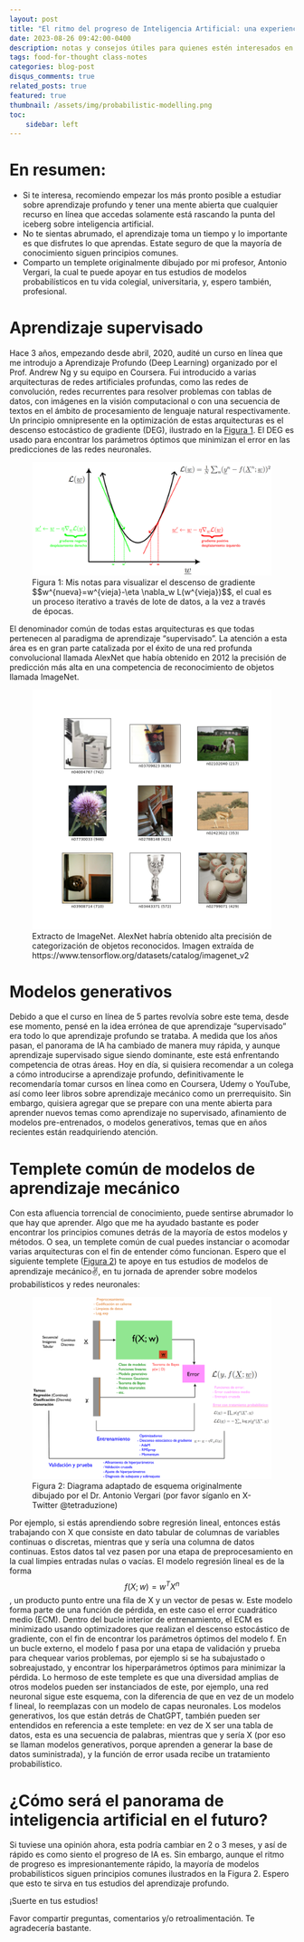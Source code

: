 ```yaml
---
layout: post
title: "El ritmo del progreso de Inteligencia Artificial: una experiencia personal" #a post with bibliography
date: 2023-08-26 09:42:00-0400
description: notas y consejos útiles para quienes estén interesados en estudiar sobre modelos de aprendizaje mecánico. #an example of a blog post with bibliography
tags: food-for-thought class-notes 
categories: blog-post
disqus_comments: true
related_posts: true
featured: true
thumbnail: /assets/img/probabilistic-modelling.png
toc:
    sidebar: left
---
```

# En resumen: 

- Si te interesa, recomiendo empezar los más pronto posible a estudiar sobre aprendizaje profundo y tener una mente abierta que cualquier recurso en línea que accedas solamente está rascando la punta del iceberg sobre inteligencia artificial. 
- No te sientas abrumado, el aprendizaje toma un tiempo y lo importante es que disfrutes lo que aprendas. Estate seguro de que la mayoría de conocimiento siguen principios comunes. 
- Comparto un templete originalmente dibujado por mi profesor, Antonio Vergari, la cual te puede apoyar en tus estudios de modelos probabilísticos en tu vida colegial, universitaria, y, espero también, profesional. 

# Aprendizaje supervisado

Hace 3 años, empezando desde abril, 2020, audité un curso en línea que me introdujo a Aprendizaje Profundo (Deep Learning) organizado por el Prof. Andrew Ng y su equipo en Coursera. Fui introducido a varias arquitecturas de redes artificiales profundas, como las redes de convolución, redes recurrentes para resolver problemas con tablas de datos, con imágenes en la visión computacional o con una secuencia de textos en el ámbito de procesamiento de lenguaje natural respectivamente. Un principio omnipresente en la optimización de estas arquitecturas es el descenso estocástico de gradiente (DEG), ilustrado en la [Figura 1](#sgd). El DEG es usado para encontrar los parámetros óptimos que minimizan el error en las predicciones de las redes neuronales. 
 

<figure>
  <img src="/assets/img/sgd.png" alt="Lo siento. Un error inesperado ocurrió y la imagen no puede cargar." >
  <figcaption id="sgd"> Figura 1: Mis notas para visualizar el descenso de gradiente  $$w^{nueva}=w^{vieja}-\eta \nabla_w L(w^{vieja})$$, el cual es un proceso iterativo a través de lote de datos, a la vez a través de épocas. <d-cite key="ergin_2014_chapter"></d-cite> </figcaption>
</figure>

El denominador común de todas estas arquitecturas es que todas pertenecen al paradigma de aprendizaje “supervisado”.  La atención a esta área es en gran parte catalizada por el éxito de una red profunda convolucional llamada AlexNet que había obtenido en 2012 la precisión de predicción más alta en una competencia de reconocimiento de objetos llamada ImageNet. 
 
<figure>
  <img src="/assets/img/imgnet.png" alt="Lo siento. Un error inesperado ocurrió y la imagen no puede cargar." >
  <figcaption id="imgnet"> Extracto de ImageNet. AlexNet habría obtenido alta precisión de categorización de objetos reconocidos. Imagen extraída de https://www.tensorflow.org/datasets/catalog/imagenet_v2 <d-cite key="ergin_2014_chapter"></d-cite> </figcaption>
</figure>

# Modelos generativos

Debido a que el curso en línea de 5 partes revolvía sobre este tema, desde ese momento, pensé en la idea errónea de que aprendizaje “supervisado” era todo lo que aprendizaje profundo se trataba. A medida que los años pasan, el panorama de IA ha cambiado de manera muy rápida, y aunque aprendizaje supervisado sigue siendo dominante, este está enfrentando competencia de otras áreas. 
Hoy en día, si quisiera recomendar a un colega a cómo introducirse a aprendizaje profundo, definitivamente le recomendaría tomar cursos en línea como en Coursera, Udemy o YouTube, así como leer libros sobre aprendizaje mecánico como un prerrequisito. Sin embargo, quisiera agregar que se prepare con una mente abierta para aprender nuevos temas como aprendizaje no supervisado, afinamiento de modelos pre-entrenados, o modelos generativos, temas que en años recientes están readquiriendo atención. 

# Templete común de modelos de aprendizaje mecánico

Con esta afluencia torrencial de conocimiento, puede sentirse abrumador lo que hay que aprender. Algo que me ha ayudado bastante es poder encontrar los principios comunes detrás de la mayoría de estos modelos y métodos. O sea, un templete común de cual puedes instanciar o acomodar varias arquitecturas con el fin de entender cómo funcionan. Espero que el siguiente templete ([Figura 2](#tetra)) te apoye en tus estudios de modelos de aprendizaje mecánico✌️, en tu jornada de aprender sobre modelos probabilísticos y redes neuronales:

<figure>
  <img src="/assets/img/probabilistic-modelling.png" alt="Lo siento. Un error inesperado ocurrió y la imagen no puede cargar." >
  <figcaption id="tetra"> Figura 2: Diagrama adaptado de esquema originalmente dibujado por el Dr. Antonio Vergari (por favor síganlo en X-Twitter @tetraduzione)  <d-cite key="ergin_2014_chapter"></d-cite> </figcaption>
</figure>


Por ejemplo, si estás aprendiendo sobre regresión lineal, entonces estás trabajando con X que consiste en dato tabular de columnas de variables continuas o discretas, mientras que y sería una columna de datos continuas. Estos datos tal vez pasen por una etapa de preprocesamiento en la cual limpies entradas nulas o vacías. El modelo regresión lineal es de la forma $$f(X;w)=w^T X^n$$, un producto punto entre una fila de X y un vector de pesas w. Este modelo forma parte de una función de pérdida, en este caso el error cuadrático medio (ECM). Dentro del bucle interior de entrenamiento, el ECM es minimizado usando optimizadores que realizan el descenso estocástico de gradiente, con el fin de encontrar los parámetros óptimos del modelo f. En un bucle externo, el modelo f pasa por una etapa de validación y prueba para chequear varios problemas, por ejemplo si se ha subajustado o sobreajustado,  y encontrar los hiperparámetros óptimos para minimizar la pérdida. Lo hermoso de este templete es que una diversidad amplias de otros modelos pueden ser instanciados de este, por ejemplo, una red neuronal sigue este esquema, con la diferencia de que en vez de un modelo f lineal, lo reemplazas con un modelo de capas neuronales. Los modelos generativos, los que están detrás de ChatGPT, también pueden ser entendidos en referencia a este templete: en vez de X ser una tabla de datos, esta es una secuencia de palabras, mientras que y sería X (por eso se llaman modelos generativos, porque aprenden a generar la base de datos suministrada), y la función de error usada recibe un tratamiento probabilístico. 

# ¿Cómo será el panorama de inteligencia artificial en el futuro?

Si tuviese una opinión ahora, esta podría cambiar en 2 o 3 meses, y así de rápido es como siento el progreso de IA es. Sin embargo, aunque el ritmo de progreso es impresionantemente rápido, la mayoría de modelos probabilísticos siguen principios comunes ilustrados en la Figura 2. Espero que esto te sirva en tus estudios del aprendizaje profundo. 

¡Suerte en tus estudios!

Favor compartir preguntas, comentarios y/o retroalimentación. Te agradecería bastante. 